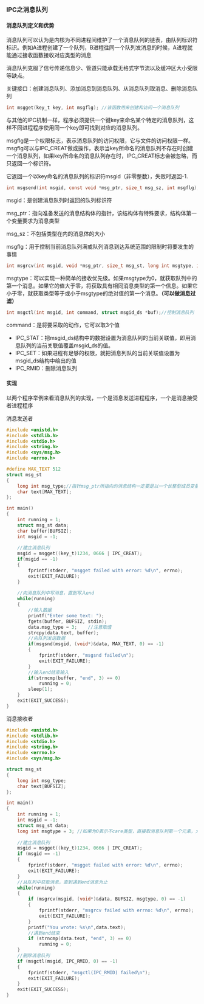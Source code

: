 ### IPC之消息队列

#### 消息队列定义和优势

消息队列可以认为是内核为不同进程间维护了一个消息队列的链表，由队列标识符标识。例如A进程创建了一个队列，B进程往同一个队列发消息的时候，A进程就能通过接收函数接收对应类型的消息

消息队列克服了信号传递信息少、管道只能承载无格式字节流以及缓冲区大小受限等缺点。


关键接口：创建消息队列、添加消息到消息队列、从消息队列取消息、删除消息队列

```c
int msgget(key_t key, int msgflg); //该函数用来创建和访问一个消息队列
```

与其他的IPC机制一样，程序必须提供一个键key来命名某个特定的消息队列，这样不同进程程序使用同一个key即可找到对应的消息队列。

msgflg是一个权限标志，表示消息队列的访问权限，它与文件的访问权限一样。msgflg可以与IPC_CREAT做或操作，表示当key所命名的消息队列不存在时创建一个消息队列，如果key所命名的消息队列存在时，IPC_CREAT标志会被忽略，而只返回一个标识符。

它返回一个以key命名的消息队列的标识符msgid（非零整数），失败时返回-1.



```c
int msgsend(int msgid, const void *msg_ptr, size_t msg_sz, int msgflg); //添加到消息队列中
```

msgid：是创建消息队列时返回的队列标识符

msg_ptr：指向准备发送的消息结构体的指针，该结构体有特殊要求，结构体第一个变量要求为消息类型

msg_sz：不包括类型在内的消息体的大小

msgflg：用于控制当前消息队列满或队列消息到达系统范围的限制时将要发生的事情



```c
int msgrcv(int msgid, void *msg_ptr, size_t msg_st, long int msgtype, int msgflg);//从消息队列获取消息
```

msgtype：可以实现一种简单的接收优先级。如果msgtype为0，就获取队列中的第一个消息。如果它的值大于零，将获取具有相同消息类型的第一个信息。如果它小于零，就获取类型等于或小于msgtype的绝对值的第一个消息。**（可以做消息过滤）**



```c
int msgctl(int msgid, int command, struct msgid_ds *buf);//控制消息队列
```

command：是将要采取的动作，它可以取3个值

- IPC_STAT：把msgid_ds结构中的数据设置为消息队列的当前关联值，即用消息队列的当前关联值覆盖msgid_ds的值。
- IPC_SET：如果进程有足够的权限，就把消息列队的当前关联值设置为msgid_ds结构中给出的值
- IPC_RMID：删除消息队列

#### 实现

以两个程序举例来看消息队列的实现，一个是消息发送进程程序，一个是消息接受者进程程序

消息发送者

```c
#include <unistd.h>
#include <stdlib.h>
#include <stdio.h>
#include <string.h>
#include <sys/msg.h>
#include <errno.h>

#define MAX_TEXT 512
struct msg_st
{
    long int msg_type;//指针msg_ptr所指向的消息结构一定要是以一个长整型成员变量开始的结构体，接收函数将用这个成员来确定消息的类型
    char text[MAX_TEXT];
};

int main()
{
    int running = 1;
    struct msg_st data;
    char buffer[BUFSIZ];
    int msgid = -1;
    
    //建立消息队列
    msgid = msgget((key_t)1234, 0666 | IPC_CREAT);
    if(msgid == -1)
    {
        fprintf(stderr, "msgget failed with error: %d\n", errno);
        exit(EXIT_FAILURE);
    }
    
    //向消息队列中写消息，直到写入end
    while(running)
    {
        //输入数据
        printf("Enter some text: ");
        fgets(buffer, BUFSIZ, stdin);
        data.msg_type = 3;    //注意取值
        strcpy(data.text, buffer);
        //向队列发送数据
        if(msgsnd(msgid, (void*)&data, MAX_TEXT, 0) == -1)
        {
            fprintf(stderr, "msgsnd failed\n");
            exit(EXIT_FAILURE);
        }
        //输入end结束输入
        if(strncmp(buffer, "end", 3) == 0)
            running = 0;
        sleep(1);
    }
    exit(EXIT_SUCCESS);
}

```



消息接收者

```c
#include <unistd.h>
#include <stdlib.h>
#include <stdio.h>
#include <string.h>
#include <errno.h>
#include <sys/msg.h>

struct msg_st
{
    long int msg_type;
    char text[BUFSIZ];
};

int main()
{
    int running = 1;
    int msgid = -1;
    struct msg_st data;
    long int msgtype = 3; //如果为0表示不care类型，直接取消息队列第一个元素，大于0则表明要从消息队列取和msgtype对应的消息体
    
    //建立消息队列
    msgid = msgget((key_t)1234, 0666 | IPC_CREAT);
    if (msgid == -1)
    {
        fprintf(stderr, "msgget failed with error: %d\n", errno);
        exit(EXIT_FAILURE);
    }
    //从队列中获取消息，直到遇到end消息为止
    while(running)
    {
        if (msgrcv(msgid, (void*)&data, BUFSIZ, msgtype, 0) == -1)
        {
            fprintf(stderr, "msgrcv failed with errno: %d\n", errno);
            exit(EXIT_FAILURE);
        }
        printf("You wrote: %s\n",data.text);
        //遇到end结束
        if (strncmp(data.text, "end", 3) == 0)
            running = 0;
    }
    //删除消息队列
    if (msgctl(msgid, IPC_RMID, 0) == -1)
    {
        fprintf(stderr, "msgctl(IPC_RMID) failed\n");
        exit(EXIT_FAILURE);
    }
    exit(EXIT_SUCCESS);
}
```
